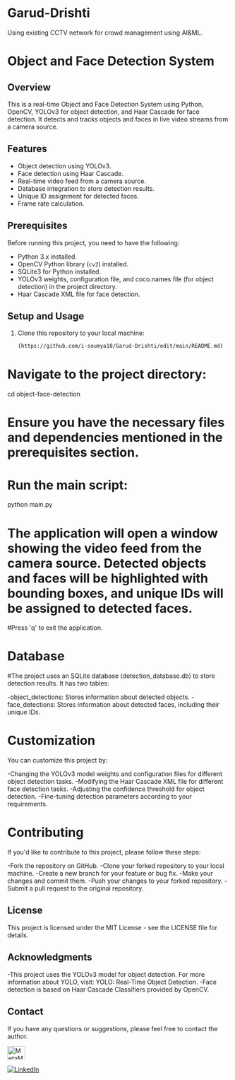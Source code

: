 # Garud-Drishti
Using existing CCTV network for crowd management using AI&amp;ML.
# Object and Face Detection System

## Overview

This is a real-time Object and Face Detection System using Python, OpenCV, YOLOv3 for object detection, and Haar Cascade for face detection. It detects and tracks objects and faces in live video streams from a camera source.

## Features

- Object detection using YOLOv3.
- Face detection using Haar Cascade.
- Real-time video feed from a camera source.
- Database integration to store detection results.
- Unique ID assignment for detected faces.
- Frame rate calculation.

## Prerequisites

Before running this project, you need to have the following:

- Python 3.x installed.
- OpenCV Python library (`cv2`) installed.
- SQLite3 for Python installed.
- YOLOv3 weights, configuration file, and coco.names file (for object detection) in the project directory.
- Haar Cascade XML file for face detection.

## Setup and Usage

1. Clone this repository to your local machine:

   ```bash
   (https://github.com/i-soumya18/Garud-Drishti/edit/main/README.md)


# Navigate to the project directory:
cd object-face-detection

# Ensure you have the necessary files and dependencies mentioned in the prerequisites section.

# Run the main script:
python main.py

# The application will open a window showing the video feed from the camera source. Detected objects and faces will be highlighted with bounding boxes, and unique IDs will be assigned to detected faces.

#Press 'q' to exit the application.

# Database
#The project uses an SQLite database (detection_database.db) to store detection results. It has two tables:

-object_detections: Stores information about detected objects.
-face_detections: Stores information about detected faces, including their unique IDs.

# Customization
You can customize this project by:

-Changing the YOLOv3 model weights and configuration files for different object detection tasks.
-Modifying the Haar Cascade XML file for different face detection tasks.
-Adjusting the confidence threshold for object detection.
-Fine-tuning detection parameters according to your requirements.

# Contributing
If you'd like to contribute to this project, please follow these steps:

-Fork the repository on GitHub.
-Clone your forked repository to your local machine.
-Create a new branch for your feature or bug fix.
-Make your changes and commit them.
-Push your changes to your forked repository.
-Submit a pull request to the original repository.

## License
This project is licensed under the MIT License - see the LICENSE file for details.

## Acknowledgments
-This project uses the YOLOv3 model for object detection. For more information about YOLO, visit: YOLO: Real-Time Object Detection.
-Face detection is based on Haar Cascade Classifiers provided by OpenCV.

## Contact
If you have any questions or suggestions, please feel free to contact the author.

<a href="https://www.youtube.com/@MetaMinds-cgu" target="_blank">
  <img align="center" src="https://raw.githubusercontent.com/rahuldkjain/github-profile-readme-generator/master/src/images/icons/Social/youtube.svg" alt="MetaMinds-cgu" height="30" width="40" />

[![LinkedIn](https://img.shields.io/badge/LinkedIn-Soumyaranjan%20Sahoo-blue?style=for-the-badge&logo=linkedin)](www.linkedin.com/in/soumya-ranjan-sahoo-b06807248/)            

